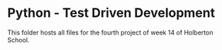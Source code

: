 # Python - Test Driven Development

This folder hosts all files for the fourth project of week 14 of Holberton School.

